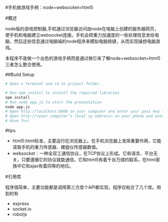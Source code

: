 #手机做游戏手柄：node+websocket+html5

#概述

node版的游戏控制器,手机通过浏览器访问由node在电脑上创建的服务器网页，使手机和电脑建立websocket连接。手机会把重力加速度的一些处理信息发给电脑，然后这些信息通过电脑端的node程序来模拟电脑按键，从而实现操控电脑游戏。

本程序不是做一个出色的游戏手柄而是通过做它来了解node+websocket+html5三者怎么整合使用。

##Build Setup

```bash
# Open a terminal and cd to project folder.

# Run npm install to install the required libraries
npm install
# Run node app.js to start the presentation
node app.js
# Open http://localhost:8080 on your computer and enter your pass key (by default it is “c“).
# Open http://<your computer’s local ip address> on your phone and enter the same pass key.
# Have fun!

```

#tips

+ html5:html标准，主要运行在浏览器上。在手机浏览器上发挥重要作用，它能读取手机的重力传感器、螺旋仪传感器数值。
+ websocket：一种全双工通信协议，在TCP协议上形成。它和语言、平台无关，只要遵循它的协议就能通信。它和html5有着千丝万缕的联系，在html家族中它和ajax有着同等的地位。

#引用库

程序很简单，主要功能都是调用第三方库个API都实现，程序仅粘合了几个库。用到的有

+ express
+ socket.io
+ robotjs



